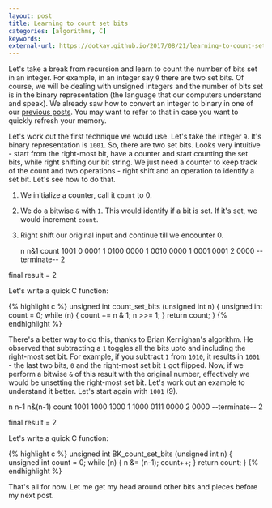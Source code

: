```yaml
---
layout: post
title: Learning to count set bits
categories: [algorithms, C]
keywords:
external-url: https://dotkay.github.io/2017/08/21/learning-to-count-set-bits
---
```


Let's take a break from recursion and learn to count the number of bits set in an integer. For example, in an integer say `9` there are two set bits. Of course, we will be dealing with unsigned integers and the number of bits set is in the binary representation (the language that our computers understand and speak). We already saw how to convert an integer to binary in one of our [previous posts](https://dotkay.github.io/2017/08/15/more-simple-recursion-examples/). You may want to refer to that in case you want to quickly refresh your memory.

Let's work out the first technique we would use. Let's take the integer `9`. It's binary representation is `1001`. So, there are two set bits. Looks very intuitive - start from the right-most bit, have a counter and start counting the set bits, while right shifting our bit string. We just need a counter to keep track of the count and two operations - right shift and an operation to identify a set bit. Let's see how to do that. 

1. We initialize a counter, call it `count` to 0. 
2. We do a bitwise `&` with `1`. This would identify if a bit is set. If it's set, we would increment `count`.
3. Right shift our original input and continue till we encounter 0.

   n           n&1                 count
 1001                                0
               0001                  1
 0100          0000                  1
 0010          0000                  1
 0001          0001                  2
 0000       --terminate--            2

final result = 2

Let's write a quick C function:

{% highlight c %}
unsigned int count_set_bits (unsigned int n) 
{
    unsigned int count = 0;
    while (n) {
        count += n & 1;
        n >>= 1;
    }
    return count;
}
{% endhighlight %}

There's a better way to do this, thanks to Brian Kernighan's algorithm. He observed that subtracting a `1` toggles all the bits upto and including the right-most set bit. For example, if you subtract `1` from `1010`, it results in `1001` - the last two bits, `0` and the right-most set bit `1` got flipped. Now, if we perform a bitwise `&` of this result with the original number, effectively we would be unsetting the right-most set bit. Let's work out an example to understand it better. Let's start again with `1001` (9).

  n       n-1    n&(n-1)      count
1001     1000     1000          1
1000     0111     0000          2
0000    --terminate--           2

final result = 2

Let's write a quick C function:

{% highlight c %}
unsigned int BK_count_set_bits (unsigned int n) 
{
    unsigned int count = 0;
    while (n) {
        n &= (n-1);
        count++;
    }
    return count;
}
{% endhighlight %}

That's all for now. Let me get my head around other bits and pieces before my next post.
